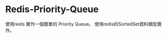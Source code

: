 Redis-Priority-Queue
====================

使用reids 實作一個簡單的 Priority Queue。
使用redis的SortedSet資料類型實作。
